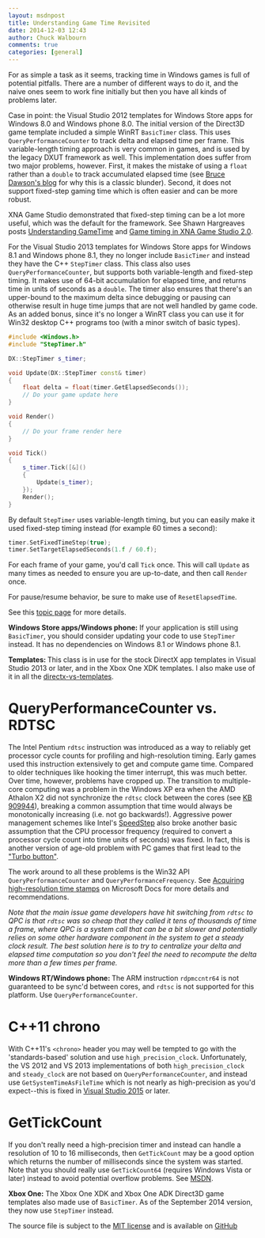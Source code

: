 ```yaml
---
layout: msdnpost
title: Understanding Game Time Revisited
date: 2014-12-03 12:43
author: Chuck Walbourn
comments: true
categories: [general]
---
```

For as simple a task as it seems, tracking time in Windows games is full of potential pitfalls. There are a number of different ways to do it, and the naive ones seem to work fine initially but then you have all kinds of problems later.
<!--more-->

Case in point: the Visual Studio 2012 templates for Windows Store apps for Windows 8.0 and Windows phone 8.0. The initial version of the Direct3D game template included a simple WinRT <code>BasicTimer</code> class. This uses <code>QueryPerformanceCounter</code> to track delta and elapsed time per frame. This variable-length timing approach is very common in games, and is used by the legacy DXUT framework as well. This implementation does suffer from two major problems, however. First, it makes the mistake of using a <code>float</code> rather than a <code>double</code> to track accumulated elapsed time (see <a href="https://randomascii.wordpress.com/2012/02/13/dont-store-that-in-a-float/">Bruce Dawson's blog</a> for why this is a classic blunder). Second, it does not support fixed-step gaming time which is often easier and can be more robust.

XNA Game Studio demonstrated that fixed-step timing can be a lot more useful, which was the default for the framework. See Shawn Hargreaves posts <a href="http://www.shawnhargreaves.com/blog/understanding-gametime.html">Understanding GameTime</a> and <a href="http://www.shawnhargreaves.com/blog/game-timing-in-xna-game-studio-2-0.html">Game timing in XNA Game Studio 2.0</a>.

For the Visual Studio 2013 templates for Windows Store apps for Windows 8.1 and Windows phone 8.1, they no longer include <code>BasicTimer</code> and instead they have the C++ <code>StepTimer</code> class. This class also uses <code>QueryPerformanceCounter</code>, but supports both variable-length and fixed-step timing. It makes use of 64-bit accumulation for elapsed time, and returns time in units of seconds as a <code>double</code>. The timer also ensures that there's an upper-bound to the maximum delta since debugging or pausing can otherwise result in huge time jumps that are not well handled by game code. As an added bonus, since it's no longer a WinRT class you can use it for Win32 desktop C++ programs too (with a minor switch of basic types).

```cpp
#include <Windows.h>
#include "StepTimer.h"

DX::StepTimer s_timer;

void Update(DX::StepTimer const& timer)
{
    float delta = float(timer.GetElapsedSeconds());
    // Do your game update here
}

void Render()
{
    // Do your frame render here
}

void Tick()
{
    s_timer.Tick([&]()
    {
        Update(s_timer);
    });
    Render();
}
```

By default <code>StepTimer</code> uses variable-length timing, but you can easily make it used fixed-step timing instead (for example 60 times a second):

```cpp
timer.SetFixedTimeStep(true);
timer.SetTargetElapsedSeconds(1.f / 60.f);
```

For each frame of your game, you'd call <code>Tick</code> once. This will call <code>Update</code> as many times as needed to ensure you are up-to-date, and then call <code>Render</code> once.

For pause/resume behavior, be sure to make use of <code>ResetElapsedTime</code>.

See this <a href="https://github.com/Microsoft/DirectXTK/wiki/StepTimer">topic page</a> for more details.

<strong>Windows Store apps/Windows phone:</strong> If your application is still using <code>BasicTimer</code>, you should consider updating your code to use <code>StepTimer</code> instead. It has no dependencies on Windows 8.1 or Windows phone 8.1.

<strong>Templates: </strong>This class is in use for the stock DirectX app templates in Visual Studio 2013 or later, and in the Xbox One XDK templates. I also make use of it in all the <a href="https://github.com/walbourn/directx-vs-templates">directx-vs-templates</a>.

<h1>QueryPerformanceCounter vs. RDTSC</h1>

The Intel Pentium <code>rdtsc</code> instruction was introduced as a way to reliably get processor cycle counts for profiling and high-resolution timing. Early games used this instruction extensively to get and compute game time. Compared to older techniques like hooking the timer interrupt, this was much better. Over time, however, problems have cropped up. The transition to multiple-core computing was a problem in the Windows XP era when the AMD Athalon X2 did not synchronize the <code>rdtsc</code> clock between the cores (see <a href="https://support.microsoft.com/kb/909944/">KB 909944</a>), breaking a common assumption that time would always be monotonically increasing (i.e. not go backwards!). Aggressive power management schemes like Intel's <a href="http://en.wikipedia.org/wiki/SpeedStep">SpeedStep</a> also broke another basic assumption that the CPU processor frequency (required to convert a processor cycle count into time units of seconds) was fixed. In fact, this is another version of age-old problem with PC games that first lead to the <a href="http://en.wikipedia.org/wiki/Turbo_button">"Turbo button"</a>.

The work around to all these problems is the Win32 API <code>QueryPerformanceCounter</code> and <code>QueryPerformanceFrequency</code>. See <a href="https://docs.microsoft.com/en-us/windows/desktop/SysInfo/acquiring-high-resolution-time-stamps">Acquiring high-resolution time stamps</a> on Microsoft Docs for more details and recommendations.

<em>Note that the main issue game developers have hit switching from <code>rdtsc</code> to QPC is that <code>rdtsc</code> was so cheap that they called it tens of thousands of time a frame, where QPC is a system call that can be a bit slower and potentially relies on some other hardware component in the system to get a steady clock result. The best solution here is to try to centralize your delta and elapsed time computation so you don't feel the need to recompute the delta more than a few times per frame.</em>

<strong>Windows RT/Windows phone: </strong>The ARM instruction <code>rdpmccntr64</code> is not guaranteed to be sync'd between cores, and <code>rdtsc</code> is not supported for this platform. Use <code>QueryPerformanceCounter</code>.

<h1>C++11 chrono</h1>

With C++11's ``<chrono>`` header you may well be tempted to go with the 'standards-based' solution and use <code>high_precision_clock</code>. Unfortunately, the VS 2012 and VS 2013 implementations of both <code>high_precision_clock</code> and <code>steady_clock</code> are not based on <code>QueryPerformanceCounter</code>, and instead use <code>GetSystemTimeAsFileTime</code> which is not nearly as high-precision as you'd expect--this is fixed in <a href="https://walbourn.github.io/visual-studio-2015-rtm/">Visual Studio 2015</a> or later.

<h1>GetTickCount</h1>

If you don't really need a high-precision timer and instead can handle a resolution of 10 to 16 milliseconds, then <code>GetTickCount</code> may be a good option which returns the number of milliseconds since the system was started. Note that you should really use <code>GetTickCount64</code> (requires Windows Vista or later) instead to avoid potential overflow problems. See <a href="http://msdn.microsoft.com/en-us/library/windows/desktop/ms724411.aspx">MSDN</a>.

<strong>Xbox One:</strong> The Xbox One XDK and Xbox One ADK Direct3D game templates also made use of <code>BasicTimer</code>. As of the September 2014 version, they now use <code>StepTimer</code> instead.

The source file is subject to the <a href="http://opensource.org/licenses/MIT">MIT license</a> and is available on <a href="https://github.com/walbourn/directx-vs-templates/blob/main/d3d11game_uwp/StepTimer.h">GitHub</a>
